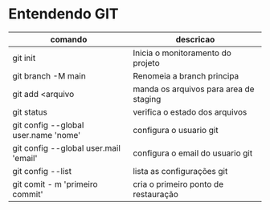 # Entendendo GIT

|comando|descricao|
|-|-|
|git init| Inicia o monitoramento do projeto |
|git branch -M main| Renomeia a branch principa|
| git add <arquivo| manda os arquivos para area de staging|
| git status | verifica o estado dos arquivos|
| git config --global user.name 'nome'| configura o usuario git|
| git config --global user.mail 'email'| configura o email do usuario git|
| git config --list | lista as configurações git|
| git comit - m 'primeiro commit' | cria o primeiro ponto de restauração|
